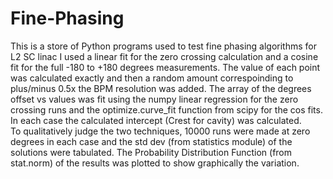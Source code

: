 # Fine-Phasing
This is a store of Python programs used to test fine phasing algorithms for L2 SC linac
I used a linear fit for the zero crossing calculation and a cosine fit for the full -180 to +180 degrees measurements.
The value of each point was calculated exactly and then a random amount correspoinding to plus/minus 0.5x the BPM resolution was added.
The array of the degrees offset vs values was fit using the numpy linear regression for the zero crossing runs and the optimize.curve_fit function 
from scipy for the cos fits.  In each case the calculated intercept (Crest for cavity) was calculated.  
To qualitatively judge the two techniques, 10000 runs were made at zero degrees in each case and the std dev (from statistics module) of the solutions 
were tabulated. The Probability Distribution Function (from stat.norm) of the results was plotted to show graphically the variation.

